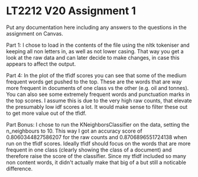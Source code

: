 # LT2212 V20 Assignment 1

Put any documentation here including any answers to the questions in the 
assignment on Canvas.

Part 1: I chose to load in the contents of the file using the nltk tokeniser and keeping all non letters in, as well as not lower casing. That way you get a look at the raw data and can later decide to make changes, in case this appears to affect the output.

Part 4: In the plot of the tfidf scores you can see that some of the medium frequent words get pushed to the top. These are the words that are way more frequent in documents of one class vs the other (e.g. oil and tonnes). 
You can also see some extremely frequent words and punctuation marks in the top scores. I assume this is due to the very high raw counts, that elevate the presumably low idf scores a lot. It would make sense to filter these out to get more value out of the tfidf.

Part Bonus: I chose to run the KNeighborsClassifier on the data, setting the n_neighbours to 10. This way I got an accuracy score of 0.8060344827586207 for the raw counts and 0.8706896551724138 when run on the tfidf scores. Ideally tfidf should focus on the words that are more frequent in one class (clearly showing the class of a document) and therefore raise the score of the classifier. 
Since my tfidf included so many non content words, it didn't actually make that big of a but still a noticable difference.
